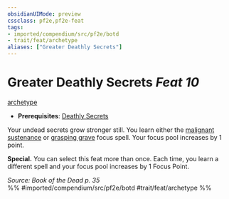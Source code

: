 ```yaml
---
obsidianUIMode: preview
cssclass: pf2e,pf2e-feat
tags:
- imported/compendium/src/pf2e/botd
- trait/feat/archetype
aliases: ["Greater Deathly Secrets"]
---
```

# Greater Deathly Secrets  *Feat 10*  
[archetype](archetype.md)  

- **Prerequisites**: [Deathly Secrets](deathly-secrets-botd.md)

Your undead secrets grow stronger still. You learn either the [malignant sustenance](../spells/malignant-sustenance.md) or [grasping grave](../spells/grasping-grave.md) focus spell. Your focus pool increases by 1 point.

**Special.** You can select this feat more than once. Each time, you learn a different spell and your focus pool increases by 1 Focus Point.

*Source: Book of the Dead p. 35*  
%% #imported/compendium/src/pf2e/botd #trait/feat/archetype %%